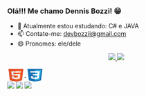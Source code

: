### Olá!!! Me chamo Dennis Bozzi! 😁

- 🌱 Atualmente estou estudando: C# e JAVA
- 📫 Contate-me: devbozzii@gmail.com 
- 😄 Pronomes: ele/dele

<div width="100%" align="center">
  <a href="https://github.com/DennisBozzi">
  <img height="150em" src="https://github-readme-stats.vercel.app/api?username=DennisBozzi&show_icons=false&theme=dark&include_all_commits=true&count_private=true"/>
  <img height="150em" src="https://github-readme-stats.vercel.app/api/top-langs/?username=DennisBozzi&layout=compact&langs_count=7&theme=dark"/>
</div>

<div style="display: inline_block"><br>
  <img align="center" alt="Dennis-HTML" height="30" width="40" src="https://raw.githubusercontent.com/devicons/devicon/master/icons/html5/html5-original.svg">
  <img align="center" alt="Dennis-CSS" height="30" width="40" src="https://raw.githubusercontent.com/devicons/devicon/master/icons/css3/css3-original.svg">
</div>

<div margin-top"10px">
  <a href="https://instagram.com/dennisbozzi" target="_blank"><img src="https://img.shields.io/badge/-Instagram-%23E4405F?style=for-the-badge&logo=instagram&logoColor=white" target="_blank"></a>
 <a href="https://www.discordapp.com/users/355802139798274048" target="_blank"><img src="https://img.shields.io/badge/Discord-7289DA?style=for-the-badge&logo=discord&logoColor=white" target="_blank"></a> 
  <a href="https://www.linkedin.com/in/dennis-bozzi-985682234" target="_blank"><img src="https://img.shields.io/badge/-LinkedIn-%230077B5?style=for-the-badge&logo=linkedin&logoColor=white" target="_blank"></a>  
</div>

